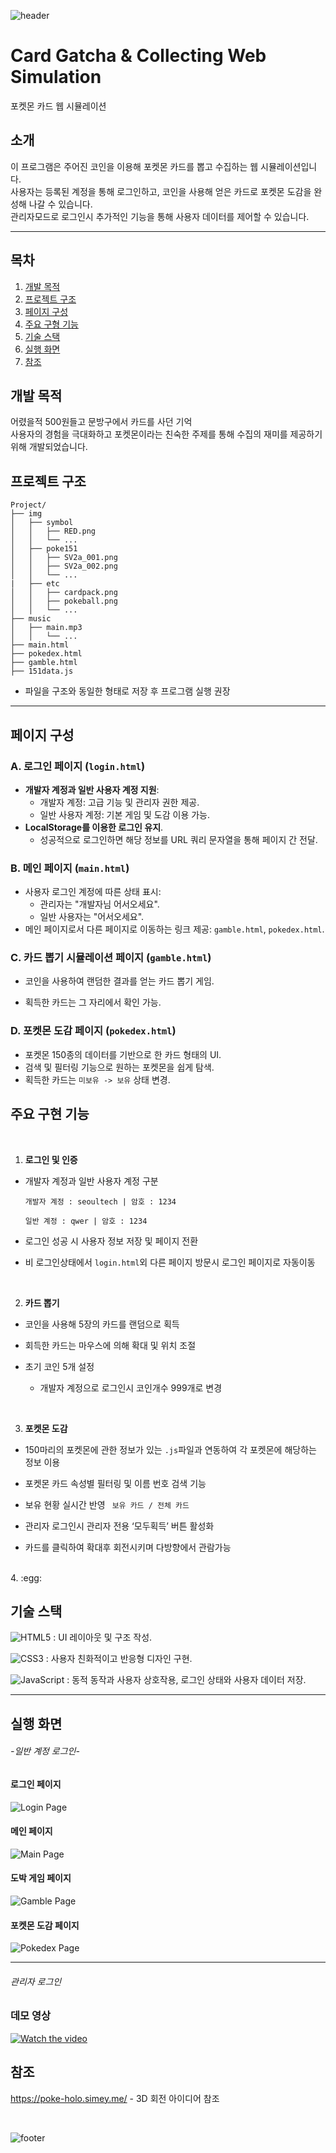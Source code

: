 ![header](https://capsule-render.vercel.app/api?type=waving&color=6DD5FA&text=%20Open%20Source%20Software%20Term%20Project&height=200&fontSize=40&fontColor=ffffff)
# Card Gatcha & Collecting Web Simulation
포켓몬 카드 웹 시뮬레이션

## 소개
이 프로그램은 주어진 코인을 이용해 포켓몬 카드를 뽑고 수집하는 웹 시뮬레이션입니다. <br>
사용자는 등록된 계정을 통해 로그인하고, 코인을 사용해 얻은 카드로 포켓몬 도감을 완성해 나갈 수 있습니다. <br>
관리자모드로 로그인시 추가적인 기능을 통해 사용자 데이터를 제어할 수 있습니다.

---
## 목차 
1. [개발 목적](#개발-목적)
2. [프로젝트 구조](#프로젝트-구조)     
3. [페이지 구성](#페이지-구성)
4. [주요 구형 기능](#주요-구현-기능)   
5. [기술 스택](#기술-스택)   
6. [실행 화면](#실행-화면)      
7. [참조](#참조)    

## 개발 목적
어렸을적 500원들고 문방구에서 카드를 사던 기억 <br>
사용자의 경험을 극대화하고 포켓몬이라는 친숙한 주제를 통해 수집의 재미를 제공하기 위해 개발되었습니다. 

## 프로젝트 구조
```
Project/
├── img
│   ├── symbol
│   │   ├── RED.png
│   │   └── ...
│   ├── poke151
│   │   ├── SV2a_001.png
│   │   ├── SV2a_002.png
│   │   └── ...
|   ├── etc
│   │   ├── cardpack.png
│   │   ├── pokeball.png
│   │   └── ...
├── music
│   ├── main.mp3
│   │   └── ...
├── main.html
├── pokedex.html
├── gamble.html
├── 151data.js
```
- 파일을 구조와 동일한 형태로 저장 후 프로그램 실행 권장
---

## 페이지 구성

### A. 로그인 페이지 (`login.html`)
- **개발자 계정과 일반 사용자 계정 지원**:
  - 개발자 계정: 고급 기능 및 관리자 권한 제공.
  - 일반 사용자 계정: 기본 게임 및 도감 이용 가능.
- **LocalStorage를 이용한 로그인 유지**.
  - 성공적으로 로그인하면 해당 정보를 URL 쿼리 문자열을 통해 페이지 간 전달.

### B. 메인 페이지 (`main.html`)
- 사용자 로그인 계정에 따른 상태 표시:
  - 관리자는 "개발자님 어서오세요".
  - 일반 사용자는 "어서오세요".
- 메인 페이지로서 다른 페이지로 이동하는 링크 제공: `gamble.html`, `pokedex.html`.

### C. 카드 뽑기 시뮬레이션 페이지 (`gamble.html`)
- 코인을 사용하여 랜덤한 결과를 얻는 카드 뽑기 게임.

- 획득한 카드는 그 자리에서 확인 가능.

### D. 포켓몬 도감 페이지 (`pokedex.html`)
- 포켓몬 150종의 데이터를 기반으로 한 카드 형태의 UI.
- 검색 및 필터링 기능으로 원하는 포켓몬을 쉽게 탐색.
- 획득한 카드는 `미보유 -> 보유` 상태 변경.

## 주요 구현 기능
<br>

1. **로그인 및 인증**  
- 개발자 계정과 일반 사용자 계정 구분
      
      개발자 계정 : seoultech | 암호 : 1234
     
      일반 계정 : qwer | 암호 : 1234

- 로그인 성공 시 사용자 정보 저장 및 페이지 전환
- 비 로그인상태에서 `login.html`외 다른 페이지 방문시 로그인 페이지로 자동이동 
<br>

2. **카드 뽑기**  
- 코인을 사용해 5장의 카드를 랜덤으로 획득

- 회득한 카드는 마우스에 의해 확대 및 위치 조절
- 초기 코인 5개 설정
     - 개발자 계정으로 로그인시 코인개수 999개로 변경

<br>

3. **포켓몬 도감**  
- 150마리의 포켓몬에 관한 정보가 있는 `.js`파일과 연동하여 각 포켓몬에 해당하는 정보 이용

- 포켓몬 카드 속성별 필터링 및 이름 번호 검색 기능
- 보유 현황 실시간 반영 ` 보유 카드 / 전체 카드`
- 관리자 로그인시 관리자 전용 ‘모두획득’ 버튼 활성화
- 카드를 클릭하여 확대후 회전시키며 다방향에서 관람가능

<br>
4. :egg:


## 기술 스택
![HTML5](https://img.shields.io/badge/html5-%23E34F26.svg?style=&logo=html5&logoColor=white) : UI 레이아웃 및 구조 작성.

![CSS3](https://img.shields.io/badge/css3-%231572B6.svg?style=&logo=css3&logoColor=white) : 사용자 친화적이고 반응형 디자인 구현.

![JavaScript](https://img.shields.io/badge/javascript-%23323330.svg?style=&logo=javascript&logoColor=%23F7DF1E) : 동적 동작과 사용자 상호작용, 로그인 상태와 사용자 데이터 저장.

---

## 실행 화면

###### -일반 계정 로그인-

#### 로그인 페이지
![Login Page](img/sample_login.png)

#### 메인 페이지
![Main Page](img/sample_main.png)

#### 도박 게임 페이지
![Gamble Page](img/sample_gamble.png)

#### 포켓몬 도감 페이지
![Pokedex Page](img/sample_pokedex.png)

---

###### 관리자 로그인

### 데모 영상
[![Watch the video](img/sample_video_thumbnail.png)](https://youtu.be/sample_video_link)



## 참조
https://poke-holo.simey.me/ - 3D 회전 아이디어 참조<br>

<br>   

![footer](https://capsule-render.vercel.app/api?section=footer&type=waving&color=6DD5FA)
